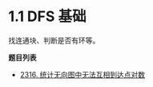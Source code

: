 # 1.1 DFS 基础

找连通块、判断是否有环等。

**题目列表**

- [2316. 统计无向图中无法互相到达点对数](https://leetcode.cn/problems/count-unreachable-pairs-of-nodes-in-an-undirected-graph/description/)
